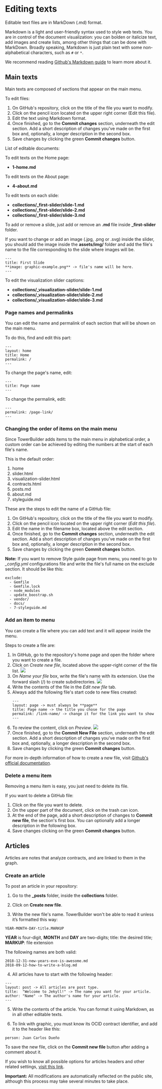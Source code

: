 # Editing texts

Editable text files are in MarkDown (.md) format.

Markdown is a light and user-friendly syntax used to style web texts. You are in control of the document visualization: you can bolden or italicize text, add images and create lists, among other things that can be done with MarkDown. Broadly speaking, Markdown is just plain text with some non-alphabetical characters, such as `#` or `*`.

We recommend reading [Github's Markdown guide](https://guides.github.com/features/mastering-markdown/) to learn more about it.

## Main texts

Main texts are composed of sections that appear on the main menu.

To edit files:

1. On GitHub's repository, click on the title of the file you want to modify.
2. Click on the pencil icon located on the upper right corner (Edit this file).
3. Edit the text using Markdown format.
4. Once finished, go to the **Commit changes** section, underneath the edit section. Add a short description of changes you've made on the first box and, optionally, a longer description in the second box. 
5. Save changes by clicking the green **Commit changes** button.

List of editable documents:

To edit texts on the Home page:
  - **1-home.md**

To edit texts on the About page:
  - **4-about.md**

To edit texts on each slide:
  - **collections/_first-slider/slide-1.md**
  - **collections/_first-slider/slide-2.md**
  - **collections/_first-slider/slide-3.md**

To add or remove a slide, just add or remove an **.md** file inside **_first-slider** folder.

If you want to change or add an image (.jpg, .png or .svg) inside the slider, you should add the image inside the **assets/img/** folder and add the file's name to the file corresponding to the slide where images will be.

```
---
title: First Slide
**image: graphic-example.png** -> file's name will be here.
---
```

To edit the visualization slider captions:
  - **collections/_visualization-slider/slide-1.md**
  - **collections/_visualization-slider/slide-2.md**
  - **collections/_visualization-slider/slide-3.md**


### Page names and permalinks

You can edit the name and permalink of each section that will be shown on the main menu.

To do this, find and edit this part:

```
---
layout: home
title: Home
permalink: /
---
```

To change the page's name, edit:

```
---
title: Page name
---
```

To change the permalink, edit:
```
---
permalink: /page-link/
---
```

### Changing the order of items on the main menu

Since TowerBuilder adds items to the main menu in alphabetical order, a custom order can be achieved by editing the numbers at the start of each file's name.

This is the default order:

1. home
2. slider.html
3. visualization-slider.html
4. contracts.html
5. posts.md
6. about.md
7. styleguide.md

These are the steps to edit the name of a GitHub file:

1. On GitHub's repository, click on the title of the file you want to modify.
2. Click on the pencil icon located on the upper right corner (*Edit this file*).
3. Edit the name in the filename box, located above the edit section.
4. Once finished, go to the **Commit changes** section, underneath the edit section. Add a short description of changes you've made on the first box and, optionally, a longer description in the second box.
5. Save changes by clicking the green **Commit changes** button.

**Note:** If you want to remove Style guide page from menu, you need to go to *_config.yml* configurations file and write the file's full name on the exclude section. It should be like this:

```
exclude:
  - Gemfile
  - Gemfile.lock
  - node_modules
  - update_boostrap.sh
  - vendor/
  - docs/
  - 7-styleguide.md
```

### Add an item to menu

You can create a file where you can add text and it will appear inside the menu.

Steps to create a file are:

1. In GitHub, go to the repository's home page and open the folder where you want to create a file.
2. Click on  _Create new file_, located above the upper-right corner of the file list.
![](https://help.github.com/assets/images/help/repository/create_new_file.png)
3. On  _Name your file_ box, write the file's name with its extension. Use the forward slash (/) to create subdirectories.
   ![](https://help.github.com/assets/images/help/repository/new-file-name.png)
4. Write the contents of the file in the _Edit new file_ tab.
5. Always add the following file's start code to new files created:
   ```
   ---
   layout: page -> must always be **page**
   title: Page name -> the title you chose for the page
   permalink: /link-name/ -> change it for the link you want to show
   ---
   ```
6. To review the content, click on _Preview_.
   ![](https://help.github.com/assets/images/help/repository/new-file-preview.png)
7. Once finished, go to the **Commit New File** section, underneath the edit section. Add a short description of changes you've made on the first box and, optionally, a longer description in the second box.
8. Save changes by clicking the green **Commit changes** button.

For more in-depth information of how to create a new file, visit [Github's official documentation](https://help.github.com/en/articles/creating-new-files).

### Delete a menu item

Removing a menu item is easy, you just need to delete its file. 

If you want to delete a GitHub file:

1. Click on the file you want to delete.
2. On the upper part of the document, click on the trash can icon.
3. At the end of the page, add a short description of changes to **Commit new file**, the section's first box. You can optionally add a longer description in the following box.
5. Save changes clicking on the green **Commit changes** button.


## Articles

Articles are notes that analyze contracts, and are linked to them in the graph.


### Create an article

To post an article in your repository:

1. Go to the **_posts** folder, inside the **collections** folder.

2. Click on **Create new file**.

3. Write the new file's name. TowerBuilder won't be able to read it unless it’s formatted this way:

```
YEAR-MONTH-DAY-title.MARKUP
```

**YEAR** is four-digit, **MONTH** and **DAY** are two-digits;
title: the desired title;
**MARKUP**: file extension

The following names are both valid:

```
2018-12-31-new-years-eve-is-awesome.md
2018-09-12-how-to-write-a-blog.md
```

4. All articles have to start with the following header:

```
---
layout: post -> All articles are post type.
title:  "Welcome to Jekyll!" -> The name you want for your article.
author: "Name" -> The author's name for your article.
---
```

5. Write the contents of the article. You can format it using Markdown, as in all other editable texts.

6. To link with graphic, you must know its OCID contract identifier, and add it to the header like this:

```
person: Juan Carlos Dueño
```

To save the new file, click on the **Commit new file** button after adding a comment about it.

If you wish to know all possible options for articles headers and other related settings, [visit this link](https://jekyllrb.com/docs/posts/).

**Important:** All modifications are automatically reflected on the public site, although this process may take several minutes to take place.
